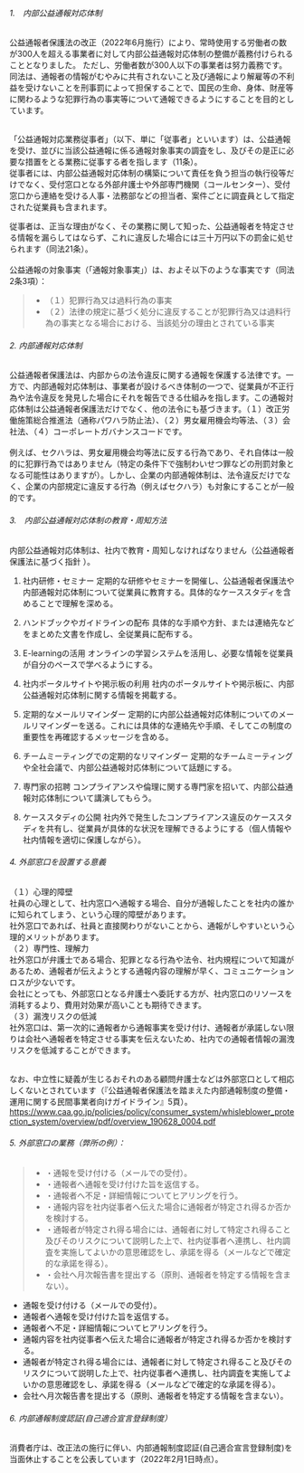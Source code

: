 
###### 1.　内部公益通報対応体制<br>
公益通報者保護法の改正（2022年6月施行）により、常時使用する労働者の数が300人を超える事業者に対して内部公益通報対応体制の整備が義務付けられることとなりました。
ただし、労働者数が300人以下の事業者は努力義務です。
<br>
同法は、通報者の情報がむやみに共有されないこと及び通報により解雇等の不利益を受けないことを刑事罰によって担保することで、国民の生命、身体、財産等に関わるような犯罪行為の事実等について通報できるようにすることを目的としています。<br>

<br>
「公益通報対応業務従事者」（以下、単に「従事者」といいます）は、公益通報を受け、並びに当該公益通報に係る通報対象事実の調査をし、及びその是正に必要な措置をとる業務に従事する者を指します（11条）。
<br>
従事者には、内部公益通報対応体制の構築について責任を負う担当の執行役等だけでなく、受付窓口となる外部弁護士や外部専門機関（コールセンター）、受付窓口から連絡を受ける人事・法務部などの担当者、案件ごとに調査員として指定された従業員も含まれます。
<br>

従事者は、正当な理由がなく、その業務に関して知った、公益通報者を特定させる情報を漏らしてはならず、これに違反した場合には三十万円以下の罰金に処せられます（同法21条）。
<br>
<br>
公益通報の対象事実（「通報対象事実」）は、およそ以下のような事実です（同法2条3項）：<br>
 >- （１）犯罪行為又は過料行為の事実
 >- （２）法律の規定に基づく処分に違反することが犯罪行為又は過料行為の事実となる場合における、当該処分の理由とされている事実

###### 2. 内部通報対応体制<br>

公益通報者保護法は、内部からの法令違反に関する通報を保護する法律です。一方で、内部通報対応体制は、事業者が設けるべき体制の一つで、従業員が不正行為や法令違反を発見した場合にそれを報告できる仕組みを指します。この通報対応体制は公益通報者保護法だけでなく、他の法令にも基づきます。（１）改正労働施策総合推進法（通称パワハラ防止法）、（２）男女雇用機会均等法、（３）会社法、（４）コーポレートガバナンスコードです。
<br>
<br>
例えば、セクハラは、男女雇用機会均等法に反する行為であり、それ自体は一般的に犯罪行為ではありません（特定の条件下で強制わいせつ罪などの刑罰対象となる可能性はありますが）。しかし、企業の内部通報体制は、法令違反だけでなく、企業の内部規定に違反する行為（例えばセクハラ）も対象にすることが一般的です。

###### 3.　内部公益通報対応体制の教育・周知方法<br>
内部公益通報対応体制は、社内で教育・周知しなければなりません（公益通報者保護法に基づく指針 ）。

1. 社内研修・セミナー
定期的な研修やセミナーを開催し、公益通報者保護法や内部通報対応体制について従業員に教育する。具体的なケーススタディを含めることで理解を深める。

2. ハンドブックやガイドラインの配布
具体的な手順や方針、または連絡先などをまとめた文書を作成し、全従業員に配布する。

3. E-learningの活用
オンラインの学習システムを活用し、必要な情報を従業員が自分のペースで学べるようにする。

4. 社内ポータルサイトや掲示板の利用
社内のポータルサイトや掲示板に、内部公益通報対応体制に関する情報を掲載する。

5. 定期的なメールリマインダー
定期的に内部公益通報対応体制についてのメールリマインダーを送る。これには具体的な連絡先や手順、そしてこの制度の重要性を再確認するメッセージを含める。

6. チームミーティングでの定期的なリマインダー
定期的なチームミーティングや全社会議で、内部公益通報対応体制について話題にする。

7. 専門家の招聘
コンプライアンスや倫理に関する専門家を招いて、内部公益通報対応体制について講演してもらう。

8. ケーススタディの公開
社内外で発生したコンプライアンス違反のケーススタディを共有し、従業員が具体的な状況を理解できるようにする（個人情報や社内情報を適切に保護しながら）。

###### 4. 外部窓口を設置する意義<br>
（１）心理的障壁
<br>
社員の心理として、社内窓口へ通報する場合、自分が通報したことを社内の誰かに知られてしまう、という心理的障壁があります。
<br>
社外窓口であれば、社員と直接関わりがないことから、通報がしやすいという心理的メリットがあります。
<br>
（２）専門性、理解力
<br>
社外窓口が弁護士である場合、犯罪となる行為や法令、社内規程について知識があるため、通報者が伝えようとする通報内容の理解が早く、コミュニケーションロスが少ないです。
<br>
会社にとっても、外部窓口となる弁護士へ委託する方が、社内窓口のリソースを消耗するより、費用対効果が高いことも期待できます。
<br>
（３）漏洩リスクの低減
<br>
社外窓口は、第一次的に通報者から通報事実を受け付け、通報者が承諾しない限りは会社へ通報者を特定させる事実を伝えないため、社内での通報者情報の漏洩リスクを低減することができます。
<br>
<br>

なお、中立性に疑義が生じるおそれのある顧問弁護士などは外部窓口として相応しくないとされています（『公益通報者保護法を踏まえた内部通報制度の整備・運用に関する民間事業者向けガイドライン』5頁）。
https://www.caa.go.jp/policies/policy/consumer_system/whisleblower_protection_system/overview/pdf/overview_190628_0004.pdf

###### 5. 外部窓口の業務（弊所の例）：<br>

 >- ・通報を受け付ける（メールでの受付）。
 >- ・通報者へ通報を受け付けた旨を返信する。
 >- ・通報者へ不足・詳細情報についてヒアリングを行う。
 >- ・通報内容を社内従事者へ伝えた場合に通報者が特定され得るか否かを検討する。
 >- ・通報者が特定され得る場合には、通報者に対して特定され得ること及びそのリスクについて説明した上で、社内従事者へ連携し、社内調査を実施してよいかの意思確認をし、承諾を得る（メールなどで確定的な承諾を得る）。
 >- ・会社へ月次報告書を提出する（原則、通報者を特定する情報を含まない）。
 >
- 通報を受け付ける（メールでの受付）。
- 通報者へ通報を受け付けた旨を返信する。
- 通報者へ不足・詳細情報についてヒアリングを行う。
- 通報内容を社内従事者へ伝えた場合に通報者が特定され得るか否かを検討する。
- 通報者が特定され得る場合には、通報者に対して特定され得ること及びそのリスクについて説明した上で、社内従事者へ連携し、社内調査を実施してよいかの意思確認をし、承諾を得る（メールなどで確定的な承諾を得る）。
- 会社へ月次報告書を提出する（原則、通報者を特定する情報を含まない）。


###### 6. 内部通報制度認証(自己適合宣言登録制度）

消費者庁は、改正法の施行に伴い、内部通報制度認証(自己適合宣言登録制度)を当面休止することを公表しています（2022年2月1日時点）。



